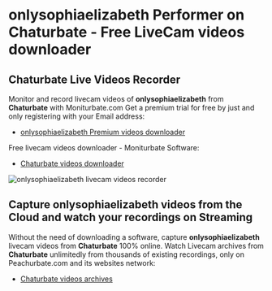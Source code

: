 # onlysophiaelizabeth Performer on Chaturbate - Free LiveCam videos downloader

## Chaturbate Live Videos Recorder

Monitor and record livecam videos of **onlysophiaelizabeth** from **Chaturbate** with Moniturbate.com
Get a premium trial for free by just and only registering with your Email address:
* [onlysophiaelizabeth Premium videos downloader](https://moniturbate.com/request-demo-licence-key.html)

Free livecam videos downloader - Moniturbate Software:
* [Chaturbate videos downloader](https://moniturbate.com/moniturbate-download-software.html)

![onlysophiaelizabeth livecam videos recorder](https://peachurnet.com/templates/moniturbate-software.png)


## Capture onlysophiaelizabeth videos from the Cloud and watch your recordings on Streaming

Without the need of downloading a software, capture **onlysophiaelizabeth** livecam videos from **Chaturbate** 100% online.
Watch Livecam archives from **Chaturbate** unlimitedly from thousands of existing recordings, only on Peachurbate.com and its websites network:
* [Chaturbate videos archives](https://peachurnet.com/)